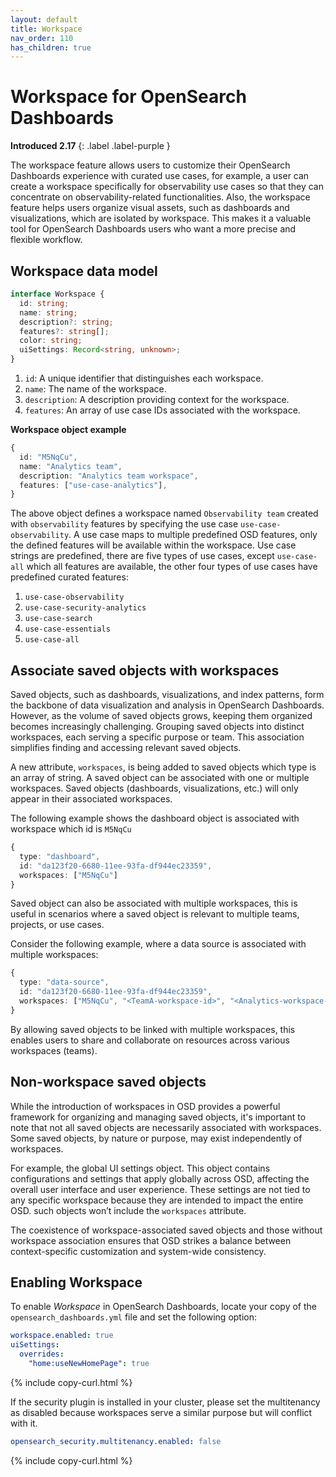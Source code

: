 ```yaml
---
layout: default
title: Workspace
nav_order: 110
has_children: true
---
```


# Workspace for OpenSearch Dashboards
**Introduced 2.17**
{: .label .label-purple }

The workspace feature allows users to customize their OpenSearch Dashboards experience with curated use cases, for example, a user can create a workspace specifically for observability use cases so that they can concentrate on observability-related functionalities. Also, the workspace feature helps users organize visual assets, such as dashboards and visualizations, which are isolated by workspace. This makes it a valuable tool for OpenSearch Dashboards users who want a more precise and flexible workflow.

## Workspace data model
```typescript
interface Workspace {
  id: string;
  name: string;
  description?: string;
  features?: string[];
  color: string;
  uiSettings: Record<string, unknown>;
}
```
1. `id`: A unique identifier that distinguishes each workspace.
2. `name`: The name of the workspace.
3. `description`: A description providing context for the workspace.
4. `features`: An array of use case IDs associated with the workspace.

**Workspace object example**
```typescript
{
  id: "M5NqCu",
  name: "Analytics team",
  description: "Analytics team workspace",
  features: ["use-case-analytics"],
}
```

The above object defines a workspace named `Observability team` created with `observability` features by specifying the use case `use-case-observability`. A use case maps to multiple predefined OSD features, only the defined features will be available within the workspace. Use case strings are predefined, there are five types of use cases, except `use-case-all` which all features are available, the other four types of use cases have predefined curated features:
1. `use-case-observability`
2. `use-case-security-analytics`
3. `use-case-search`
4. `use-case-essentials`
5. `use-case-all`

## Associate saved objects with workspaces
Saved objects, such as dashboards, visualizations, and index patterns, form the backbone of data visualization and analysis in OpenSearch Dashboards.
However, as the volume of saved objects grows, keeping them organized becomes increasingly challenging. Grouping saved objects into distinct workspaces, each serving a specific purpose or team. This association simplifies finding and accessing relevant saved objects.

A new attribute, `workspaces`, is being added to saved objects which type is an array of string. A saved object can be associated with one or multiple workspaces. Saved objects (dashboards, visualizations, etc.) will only appear in their associated workspaces.

The following example shows the dashboard object is associated with workspace which id is `M5NqCu`
```typescript
{
  type: "dashboard",
  id: "da123f20-6680-11ee-93fa-df944ec23359",
  workspaces: ["M5NqCu"]
}
```

Saved object can also be associated with multiple workspaces, this is useful in scenarios where a saved object is relevant to multiple teams, projects, or use cases.

Consider the following example, where a data source is associated with multiple workspaces:
```typescript
{
  type: "data-source",
  id: "da123f20-6680-11ee-93fa-df944ec23359",
  workspaces: ["M5NqCu", "<TeamA-workspace-id>", "<Analytics-workspace-id>"]
}
```
By allowing saved objects to be linked with multiple workspaces, this enables users to share and collaborate on resources across various workspaces (teams).

## Non-workspace saved objects
While the introduction of workspaces in OSD provides a powerful framework for organizing and managing saved objects, it's important to note that not all saved objects are necessarily associated with workspaces. Some saved objects, by nature or purpose, may exist independently of workspaces.

For example, the global UI settings object. This object contains configurations and settings that apply globally across OSD, affecting the overall user interface and user experience. These settings are not tied to any specific workspace because they are intended to impact the entire OSD. such objects won’t include the `workspaces` attribute.

The coexistence of workspace-associated saved objects and those without workspace association ensures that OSD strikes a balance between context-specific customization and system-wide consistency.

## Enabling Workspace

To enable *Workspace* in OpenSearch Dashboards, locate your copy of the `opensearch_dashboards.yml` file and set the following option:

```yaml
workspace.enabled: true
uiSettings:
  overrides:
    "home:useNewHomePage": true
```
{% include copy-curl.html %}

If the security plugin is installed in your cluster, please set the multitenancy as disabled because workspaces serve a similar purpose but will conflict with it.

```yaml
opensearch_security.multitenancy.enabled: false
```
{% include copy-curl.html %}
